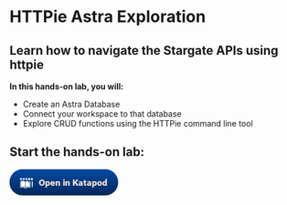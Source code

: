 # HTTPie Astra Exploration

## Learn how to navigate the Stargate APIs using httpie

**In this hands-on lab, you will:**
* Create an Astra Database
* Connect your workspace to that database
* Explore CRUD functions using the HTTPie command line tool

## Start the hands-on lab:

[![Open in KataPod](https://github.com/DataStax-Academy/katapod-shared-assets/blob/main/images/open-in-katapod.png)](https://gitpod.io/#https://github.com/synedra/)
